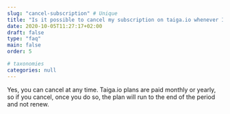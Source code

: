 ```yaml
---
slug: "cancel-subscription" # Unique
title: "Is it possible to cancel my subscription on taiga.io whenever I want?" # Is the question
date: 2020-10-05T11:27:17+02:00
draft: false
type: "faq"
main: false
order: 5

# taxonomies
categories: null
---
```


Yes, you can cancel at any time. Taiga.io plans are paid monthly or yearly, so if you cancel, once you do so, the plan will run to the end of the period and not renew. 